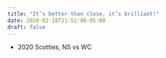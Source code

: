 ```yaml
---
title: "It’s better than close, it’s brilliant!"
date: 2020-02-18T21:51:00-05:00
draft: false
---
```

- 2020 Scotties, NS vs WC